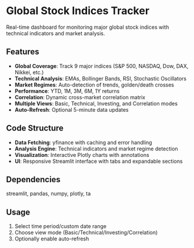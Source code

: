 # Global Stock Indices Tracker

Real-time dashboard for monitoring major global stock indices with technical indicators and market analysis.

## Features

- **Global Coverage**: Track 9 major indices (S&P 500, NASDAQ, Dow, DAX, Nikkei, etc.)
- **Technical Analysis**: EMAs, Bollinger Bands, RSI, Stochastic Oscillators
- **Market Regimes**: Auto-detection of trends, golden/death crosses
- **Performance**: YTD, 1M, 3M, 6M, 1Y returns
- **Correlation**: Dynamic cross-market correlation matrix
- **Multiple Views**: Basic, Technical, Investing, and Correlation modes
- **Auto-Refresh**: Optional 5-minute data updates


## Code Structure

- **Data Fetching**: yfinance with caching and error handling
- **Analysis Engine**: Technical indicators and market regime detection
- **Visualization**: Interactive Plotly charts with annotations
- **UI**: Responsive Streamlit interface with tabs and expandable sections

## Dependencies

streamlit, pandas, numpy, plotly, ta

## Usage

1. Select time period/custom date range
2. Choose view mode (Basic/Technical/Investing/Correlation)
3. Optionally enable auto-refresh
